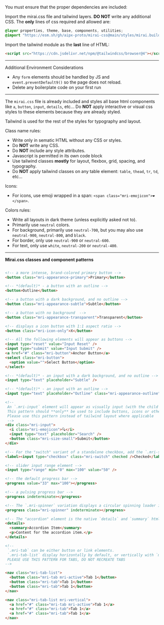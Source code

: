 

You must ensure that the proper dependencies are included:

Import the mirai.css file and tailwind layers. **DO NOT** write any additional CSS. The **only** lines of css required and allowed are:
```css
@layer properties, theme, base, components, utilities; 
@import "https://esm.sh/gh/aipx-proto/mirai-css@main/styles/mirai.build.css?raw";
```

Import the tailwind module as the **last** line of HTML:
```html
<script src="https://cdn.jsdelivr.net/npm/@tailwindcss/browser@4"></script>
```


---

Additional Environment Considerations
- Any `form` elements should be handled by JS and `event.preventDefault9()` so the page does not reload.
- Delete any boilerplate code on your first run

---

The `mirai.css` file is already included and styles all base html components like `a`, `button`, `input`, `details`, etc... 
Do **NOT** apply interactive or visual css styles to these elements because they are already styled. 

Tailwind is used for the rest of the styles for typography and layout.

Class name rules:
- Write only in sematic HTML without any CSS or styles. 
- Do **NOT** write any CSS.
- Do **NOT** include any style attributes.
- Javascript is permitted in its own code block
- Use tailwind classes **mostly** for layout, flexbox, grid, spacing, and typography.
- Do **NOT** apply tailwind classes on any table element: `table`, `thead`, `tr`, `td`, etc...

Icons:
- For icons, use emoji wrapped in a span: `<span class="mri-emojicon">❤️</span>`.

Colors rules:
- Write all layouts in dark theme (unless explicitly asked not to).
- Primarily use `neutral` colors.
- For background, primarily use `neutral-700`, but you may also use `neutral-900`, `neutral-800`, and `black`.
- For border, only use `neutral-900` or `neutral-600`.
- For text, only use `white`, `neutral-200` or `neutral-400`.

---

**Mirai.css classes and component patterns**

```html

<!-- a more intense, brand-colored primary button -->
<button class="mri-appearance-primary">Primary</button>

<!-- *(default)* - a button with an outline -->
<button>Outline</button>

<!-- a button with a dark background, and no outline -->
<button class="mri-appearance-subtle">Subtle</button>

<!-- a button with no background  -->
<button class="mri-appearance-transparent">Transparent</button>

<!-- displays a icon button with 1:1 aspect ratio -->
<button class="mri-icon-only">X</button>

<!-- All the following elements will appear as buttons -->
<input type="reset" value="Input Reset" />
<input type="submit" value="Input Submit" />
<a href="#" class="mri-button">Anchor Button</a>
<select class="mri-button">
  <option value="">Select Button</option>
</select>

<!-- *(default)* - an input with a dark background, and no outline -->
<input type="text" placeholder="Subtle" />

<!-- *(default)* - an input with an outline -->
<input type="text" placeholder="Outline" class="mri-appearance-outline" />

<!-- 
 An `.mri-input` element will appear as visually input (with the child input unstyled). 
 This pattern should **only** be used to include buttons, icons or other content inside of an input 
 Please use this pattern instead of tailwind layout where applicable
 -->
<div class="mri-input">
  <i class="mri-emojicon">🔍</i>
  <input type="text" placeholder="Search" />
  <button class="mri-size-small">Submit</button>
</div>

<!-- For the "switch" variant of a standalone checkbox, add the `.mri-switch` class -->
<label><input type="checkbox" class="mri-switch" checked />Checked</label>

<!-- slider input range element -->
<input type="range" min="0" max="100" value="50" />

<!-- the default progress bar -->
<progress value="33" max="100"></progress>

<!-- a pulsing progress bar -->
<progress indeterminate></progress>

<!-- The `.mri-spinner` variation displays a circular spinning loader instead of a progress bar -->
<progress class="mri-spinner" indeterminate></progress>

<!-- The "accordion" element is the native `details` and `summary` html elements -->
<details>
  <summary>Accordion Item</summary>
  <p>Content for the accordion item.</p>
</details>

<!-- 
 `.mri-tab` can be either button or link elements. 
 `.mri-tab-list` display horizontally by default, or vertically with `mri-vertical`
 PLEASE USE THIS PATTERN FOR TABS, DO NOT RECREATE TABS
-->

<nav class="mri-tab-list">
  <button class="mri-tab mri-active">Tab 1</button>
  <button class="mri-tab">Tab 1</button>
  <button class="mri-tab">Tab 1</button>
</nav>

<nav class="mri-tab-list mri-vertical">
  <a href="#" class="mri-tab mri-active">Tab 1</a>
  <a href="#" class="mri-tab">Tab 1</a>
  <a href="#" class="mri-tab">Tab 1</a>
</nav>

```